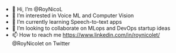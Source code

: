- 👋 Hi, I’m @RoyNicoL
- 👀 I’m interested in Voice ML and Computer Vision
- 🌱 I’m currently learning Speech-to-text apps
- 💞️ I’m looking to collaborate on MLops and DevOps startup ideas
- 📫 How to reach me https://www.linkedin.com/in/roynicolet/ @RoyNicolet on Twitter 


